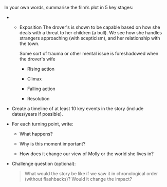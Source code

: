 

In your own words, summarise the film’s plot in 5 key stages:

- - Exposition
	The drover's is shown to be capable based on how she deals with a threat to her children (a bull). We see how she handles strangers approaching (with scepticism), and her relationship with the town. 
	
	Some sort of trauma or other mental issue is foreshadowed when the drover's wife 
	- Rising action
    
    - Climax
    
    - Falling action
    
    - Resolution
     
- Create a timeline of at least 10 key events in the story (include dates/years if possible).
    
- For each turning point, write:
    
    - What happens?
        
    - Why is this moment important?
        
    - How does it change our view of Molly or the world she lives in?
        
- Challenge question (optional):
    
    > What would the story be like if we saw it in chronological order (without flashbacks)? Would it change the impact?